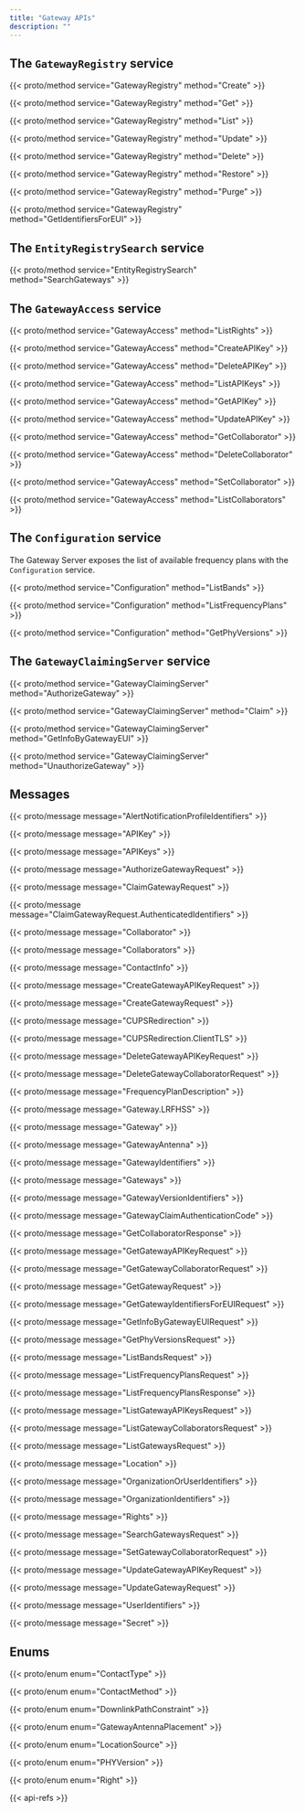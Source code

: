 ```yaml
---
title: "Gateway APIs"
description: ""
---
```


## The `GatewayRegistry` service

{{< proto/method service="GatewayRegistry" method="Create" >}}

{{< proto/method service="GatewayRegistry" method="Get" >}}

{{< proto/method service="GatewayRegistry" method="List" >}}

{{< proto/method service="GatewayRegistry" method="Update" >}}

{{< proto/method service="GatewayRegistry" method="Delete" >}}

{{< proto/method service="GatewayRegistry" method="Restore" >}}

{{< proto/method service="GatewayRegistry" method="Purge" >}}

{{< proto/method service="GatewayRegistry" method="GetIdentifiersForEUI" >}}

## The `EntityRegistrySearch` service

{{< proto/method service="EntityRegistrySearch" method="SearchGateways" >}}

## The `GatewayAccess` service

{{< proto/method service="GatewayAccess" method="ListRights" >}}

{{< proto/method service="GatewayAccess" method="CreateAPIKey" >}}

{{< proto/method service="GatewayAccess" method="DeleteAPIKey" >}}

{{< proto/method service="GatewayAccess" method="ListAPIKeys" >}}

{{< proto/method service="GatewayAccess" method="GetAPIKey" >}}

{{< proto/method service="GatewayAccess" method="UpdateAPIKey" >}}

{{< proto/method service="GatewayAccess" method="GetCollaborator" >}}

{{< proto/method service="GatewayAccess" method="DeleteCollaborator" >}}

{{< proto/method service="GatewayAccess" method="SetCollaborator" >}}

{{< proto/method service="GatewayAccess" method="ListCollaborators" >}}

## The `Configuration` service

The Gateway Server exposes the list of available frequency plans with the `Configuration` service.

{{< proto/method service="Configuration" method="ListBands" >}}

{{< proto/method service="Configuration" method="ListFrequencyPlans" >}}

{{< proto/method service="Configuration" method="GetPhyVersions" >}}

## The `GatewayClaimingServer` service

{{< proto/method service="GatewayClaimingServer" method="AuthorizeGateway" >}}

{{< proto/method service="GatewayClaimingServer" method="Claim" >}}

{{< proto/method service="GatewayClaimingServer" method="GetInfoByGatewayEUI" >}}

{{< proto/method service="GatewayClaimingServer" method="UnauthorizeGateway" >}}

## Messages

{{< proto/message message="AlertNotificationProfileIdentifiers" >}}

{{< proto/message message="APIKey" >}}

{{< proto/message message="APIKeys" >}}

{{< proto/message message="AuthorizeGatewayRequest" >}}

{{< proto/message message="ClaimGatewayRequest" >}}

{{< proto/message message="ClaimGatewayRequest.AuthenticatedIdentifiers" >}}

{{< proto/message message="Collaborator" >}}

{{< proto/message message="Collaborators" >}}

{{< proto/message message="ContactInfo" >}}

{{< proto/message message="CreateGatewayAPIKeyRequest" >}}

{{< proto/message message="CreateGatewayRequest" >}}

{{< proto/message message="CUPSRedirection" >}}

{{< proto/message message="CUPSRedirection.ClientTLS" >}}

{{< proto/message message="DeleteGatewayAPIKeyRequest" >}}

{{< proto/message message="DeleteGatewayCollaboratorRequest" >}}

{{< proto/message message="FrequencyPlanDescription" >}}

{{< proto/message message="Gateway.LRFHSS" >}}

{{< proto/message message="Gateway" >}}

{{< proto/message message="GatewayAntenna" >}}

{{< proto/message message="GatewayIdentifiers" >}}

{{< proto/message message="Gateways" >}}

{{< proto/message message="GatewayVersionIdentifiers" >}}

{{< proto/message message="GatewayClaimAuthenticationCode" >}}

{{< proto/message message="GetCollaboratorResponse" >}}

{{< proto/message message="GetGatewayAPIKeyRequest" >}}

{{< proto/message message="GetGatewayCollaboratorRequest" >}}

{{< proto/message message="GetGatewayRequest" >}}

{{< proto/message message="GetGatewayIdentifiersForEUIRequest" >}}

{{< proto/message message="GetInfoByGatewayEUIRequest" >}}

{{< proto/message message="GetPhyVersionsRequest" >}}

{{< proto/message message="ListBandsRequest" >}}

{{< proto/message message="ListFrequencyPlansRequest" >}}

{{< proto/message message="ListFrequencyPlansResponse" >}}

{{< proto/message message="ListGatewayAPIKeysRequest" >}}

{{< proto/message message="ListGatewayCollaboratorsRequest" >}}

{{< proto/message message="ListGatewaysRequest" >}}

{{< proto/message message="Location" >}}

{{< proto/message message="OrganizationOrUserIdentifiers" >}}

{{< proto/message message="OrganizationIdentifiers" >}}

{{< proto/message message="Rights" >}}

{{< proto/message message="SearchGatewaysRequest" >}}

{{< proto/message message="SetGatewayCollaboratorRequest" >}}

{{< proto/message message="UpdateGatewayAPIKeyRequest" >}}

{{< proto/message message="UpdateGatewayRequest" >}}

{{< proto/message message="UserIdentifiers" >}}

{{< proto/message message="Secret" >}}

## Enums

{{< proto/enum enum="ContactType" >}}

{{< proto/enum enum="ContactMethod" >}}

{{< proto/enum enum="DownlinkPathConstraint" >}}

{{< proto/enum enum="GatewayAntennaPlacement" >}}

{{< proto/enum enum="LocationSource" >}}

{{< proto/enum enum="PHYVersion" >}}

{{< proto/enum enum="Right" >}}

{{< api-refs >}}
